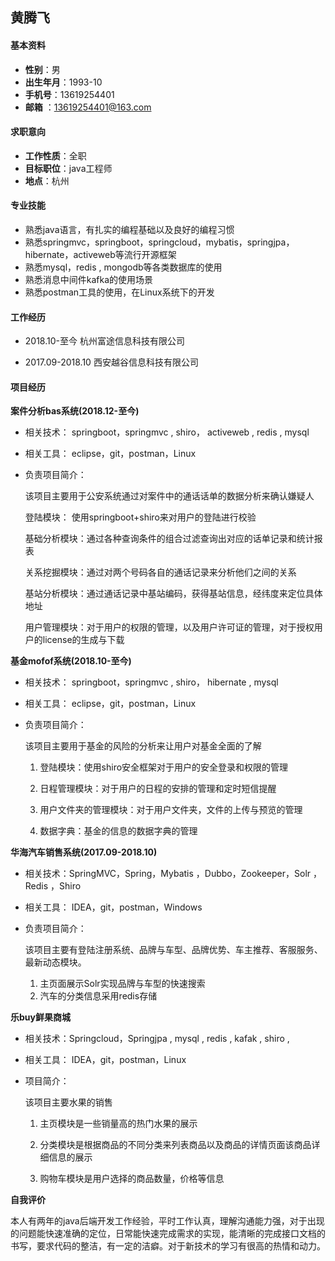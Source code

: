## 黄腾飞

#### 基本资料

* **性别**：男
* **出生年月**：1993-10
* **手机号**：13619254401
* **邮箱** ：13619254401@163.com

#### 求职意向

* **工作性质**：全职
* **目标职位**：java工程师
* **地点**：杭州

#### 专业技能

*  熟悉java语⾔，有扎实的编程基础以及良好的编程习惯
* 熟悉springmvc，springboot，springcloud，mybatis，springjpa，hibernate，activeweb等流⾏开源框架
*  熟悉mysql，redis , mongodb等各类数据库的使⽤
* 熟悉消息中间件kafka的使用场景
* 熟悉postman工具的使用，在Linux系统下的开发

#### 工作经历

* 2018.10-至今  杭州富途信息科技有限公司

* 2017.09-2018.10 西安越谷信息科技有限公司

#### 项目经历

**案件分析bas系统(2018.12-至今)**

 * 相关技术： springboot，springmvc ,  shiro， activeweb ,  redis ,  mysql

 * 相关工具： eclipse，git，postman，Linux

 * 负责项目简介：

   该项目主要用于公安系统通过对案件中的通话话单的数据分析来确认嫌疑人

   登陆模块： 使用springboot+shiro来对用户的登陆进行校验

   基础分析模块：通过各种查询条件的组合过滤查询出对应的话单记录和统计报表

   关系挖掘模块：通过对两个号码各自的通话记录来分析他们之间的关系
   
   基站分析模块：通过通话记录中基站编码，获得基站信息，经纬度来定位具体地址
   
   用户管理模块：对于用户的权限的管理，以及用户许可证的管理，对于授权用户的license的生成与下载
   
   

**基金mofof系统(2018.10-至今)**

 * 相关技术： springboot，springmvc , shiro， hibernate , mysql

 * 相关工具： eclipse，git，postman，Linux

 * 负责项目简介：

   该项目主要用于基金的风险的分析来让用户对基金全面的了解

   1. 登陆模块：使用shiro安全框架对于用户的安全登录和权限的管理
   
   2. 日程管理模块：对于用户的日程的安排的管理和定时短信提醒
   
   3. 用户文件夹的管理模块：对于用户文件夹，文件的上传与预览的管理
   
   4. 数据字典：基金的信息的数据字典的管理
   
      

**华海汽车销售系统(2017.09-2018.10)**

* 相关技术：SpringMVC，Spring，Mybatis ，Dubbo，Zookeeper，Solr ， Redis ，Shiro
* 相关工具： IDEA，git，postman，Windows

* 负责项目简介：

  该项目主要有登陆注册系统、品牌与车型、品牌优势、车主推荐、客服服务、最新动态模块。

  1. 主页面展示Solr实现品牌与车型的快速搜索
  2. 汽车的分类信息采用redis存储

**乐buy鲜果商城**

 * 相关技术：Springcloud，Springjpa , mysql , redis , kafak , shiro , 

 * 相关工具： IDEA，git，postman，Linux

 * 项目简介：

   该项目主要水果的销售

   1. 主页模块是一些销量高的热门水果的展示

   2. 分类模块是根据商品的不同分类来列表商品以及商品的详情页面该商品详细信息的展示

   3. 购物车模块是用户选择的商品数量，价格等信息

      

**自我评价**

​	本人有两年的java后端开发工作经验，平时工作认真，理解沟通能力强，对于出现的问题能快速准确的定位，日常能快速完成需求的实现，能清晰的完成接口文档的书写，要求代码的整洁，有一定的洁癖。对于新技术的学习有很高的热情和动力。